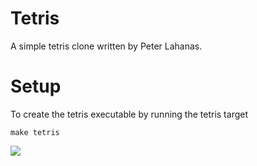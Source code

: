 # Tetris
A simple tetris clone written by Peter Lahanas. 

# Setup
To create the tetris executable by running the tetris target

```make tetris```

![](Tetris/imgs/base.png)